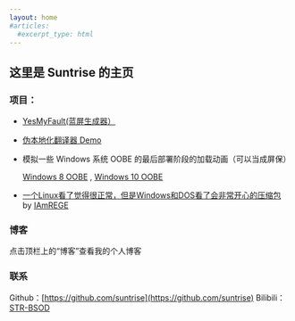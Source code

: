```yaml
---
layout: home
#articles:
  #excerpt_type: html
---
```



## 这里是 Suntrise 的主页


### 项目：
* [YesMyFault(蓝屏生成器）](https://suntrise.github.io/yesmyfault)
* [伪本地化翻译器 Demo](https://suntrise.github.io/pseudo)
* 模拟一些 Windows 系统 OOBE 的最后部署阶段的加载动画（可以当成屏保）

   [Windows 8 OOBE](https://suntrise.github.io/Win8OOBE.html) , [Windows 10 OOBE](https://suntrise.github.io/Win10OOBE.html)
* [一个Linux看了觉得很正常，但是Windows和DOS看了会非常开心的压缩包](https://suntrise.github.io/happydos.tgz) by [IAmREGE](https://github.com/IAmREGE)


### 博客
点击顶栏上的“博客”查看我的个人博客


### 联系
Github：[https://github.com/suntrise](https://github.com/suntrise)
Bilibili：[STR-BSOD](https://space.bilibili.com/451475014)
